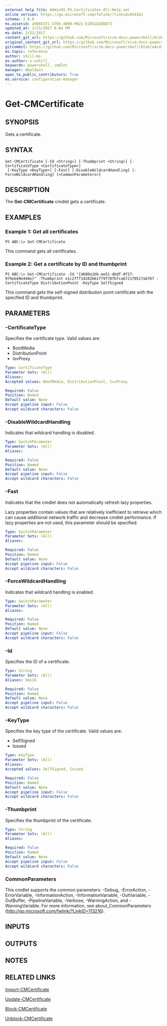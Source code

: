```yaml
---
external help file: AdminUI.PS.Certificates.dll-Help.xml
online version: https://go.microsoft.com/fwlink/?linkid=834161
schema: 2.0.0
ms.assetid: 20865371-37E6-4090-9921-E2051D26D873
updated_at: 3/21/2017 8:04 PM
ms.date: 3/21/2017
content_git_url: https://github.com/Microsoft/sccm-docs-powershell/blob/master/sccm-cmdlets/ConfigurationManager/vlatest/Get-CMCertificate.md
original_content_git_url: https://github.com/Microsoft/sccm-docs-powershell/blob/master/sccm-cmdlets/ConfigurationManager/vlatest/Get-CMCertificate.md
gitcommit: https://github.com/Microsoft/sccm-docs-powershell/blob/a4cd2a05811a8dfc03e4892c21047557462c5133/sccm-cmdlets/ConfigurationManager/vlatest/Get-CMCertificate.md
ms.topic: reference
author: shill-ms
ms.author: v-suhill
keywords: powershell, cmdlet
manager: mbaldwin
open_to_public_contributors: True
ms.service: configuration-manager
---
```


# Get-CMCertificate

## SYNOPSIS
Gets a certificate.

## SYNTAX

```
Get-CMCertificate [-Id <String>] [-Thumbprint <String>] [-CertificateType <CertificateType>]
 [-KeyType <KeyType>] [-Fast] [-DisableWildcardHandling] [-ForceWildcardHandling] [<CommonParameters>]
```

## DESCRIPTION
The **Get-CMCertificate** cmdlet gets a certificate.

## EXAMPLES

### Example 1: Get all certificates
```
PS ABC:\> Get-CMCertificate
```

This command gets all certificates.

### Example 2: Get a certificate by ID and thumbprint
```
PS ABC:\> Get-CMCertificate -Id "{4680a1bb-ae51-4bdf-8f27-979eb49e444e}" -Thumbprint e1c2fff14282b61f79f78fbfca6721f0517ab767 -CertificateType DistributionPoint -KeyType SelfSigned
```

This command gets the self-signed distribution point certificate with the specified ID and thumbprint.

## PARAMETERS

### -CertificateType
Specifies the certificate type.
Valid values are:

- BootMedia
- DistributionPoint
- IsvProxy

```yaml
Type: CertificateType
Parameter Sets: (All)
Aliases:
Accepted values: BootMedia, DistributionPoint, IsvProxy

Required: False
Position: Named
Default value: None
Accept pipeline input: False
Accept wildcard characters: False
```

### -DisableWildcardHandling
Indicates that wildcard handling is disabled.

```yaml
Type: SwitchParameter
Parameter Sets: (All)
Aliases:

Required: False
Position: Named
Default value: None
Accept pipeline input: False
Accept wildcard characters: False
```

### -Fast
Indicates that the cmdlet does not automatically refresh lazy properties.

Lazy properties contain values that are relatively inefficient to retrieve which can cause additional network traffic and decrease cmdlet performance.
If lazy properties are not used, this parameter should be specified.

```yaml
Type: SwitchParameter
Parameter Sets: (All)
Aliases:

Required: False
Position: Named
Default value: None
Accept pipeline input: False
Accept wildcard characters: False
```

### -ForceWildcardHandling
Indicates that wildcard handling is enabled.

```yaml
Type: SwitchParameter
Parameter Sets: (All)
Aliases:

Required: False
Position: Named
Default value: None
Accept pipeline input: False
Accept wildcard characters: False
```

### -Id
Specifies the ID of a certificate.

```yaml
Type: String
Parameter Sets: (All)
Aliases: SmsId

Required: False
Position: Named
Default value: None
Accept pipeline input: False
Accept wildcard characters: False
```

### -KeyType
Specifies the key type of the certificate.
Valid values are:

- SelfSigned
- Issued

```yaml
Type: KeyType
Parameter Sets: (All)
Aliases:
Accepted values: SelfSigned, Issued

Required: False
Position: Named
Default value: None
Accept pipeline input: False
Accept wildcard characters: False
```

### -Thumbprint
Specifies the thumbprint of the certificate.

```yaml
Type: String
Parameter Sets: (All)
Aliases:

Required: False
Position: Named
Default value: None
Accept pipeline input: False
Accept wildcard characters: False
```

### CommonParameters
This cmdlet supports the common parameters: -Debug, -ErrorAction, -ErrorVariable, -InformationAction, -InformationVariable, -OutVariable, -OutBuffer, -PipelineVariable, -Verbose, -WarningAction, and -WarningVariable. For more information, see about_CommonParameters (http://go.microsoft.com/fwlink/?LinkID=113216).

## INPUTS

## OUTPUTS

## NOTES

## RELATED LINKS

[Import-CMCertificate](xref:ConfigurationManager/vlatest/Import-CMCertificate.md)

[Update-CMCertificate](xref:ConfigurationManager/vlatest/Update-CMCertificate.md)

[Block-CMCertificate](xref:ConfigurationManager/vlatest/Block-CMCertificate.md)

[Unblock-CMCertificate](xref:ConfigurationManager/vlatest/Unblock-CMCertificate.md)
